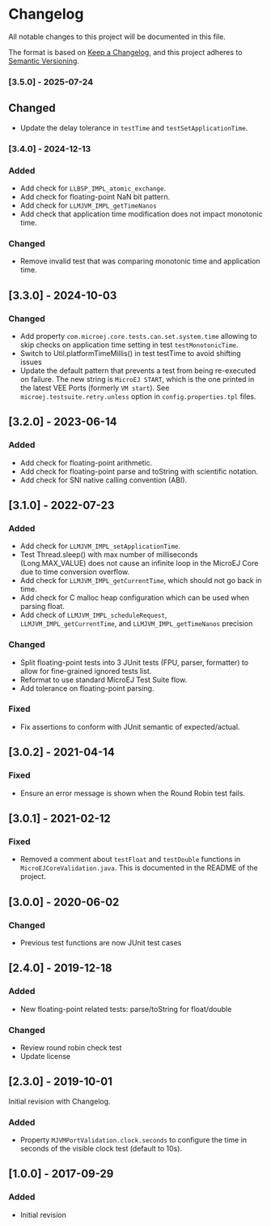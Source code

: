 # Changelog

All notable changes to this project will be documented in this file.

The format is based on [Keep a Changelog](https://keepachangelog.com/en/1.0.0/),
and this project adheres to [Semantic Versioning](https://semver.org/spec/v2.0.0.html).

### [3.5.0] - 2025-07-24

## Changed

- Update the delay tolerance in ``testTime`` and ``testSetApplicationTime``.

### [3.4.0] - 2024-12-13

### Added

- Add check for ``LLBSP_IMPL_atomic_exchange``.
- Add check for floating-point NaN bit pattern.
- Add check for ``LLMJVM_IMPL_getTimeNanos``
- Add check that application time modification does not impact monotonic time.

### Changed

- Remove invalid test that was comparing monotonic time and application time.

## [3.3.0] - 2024-10-03

### Changed

- Add property ``com.microej.core.tests.can.set.system.time`` allowing to skip checks on application time setting in test ``testMonotonicTime``.
- Switch to Util.platformTimeMillis() in test testTime to avoid shifting issues
- Update the default pattern that prevents a test from being re-executed on failure.
  The new string is ``MicroEJ START``, which is the one printed in the latest VEE Ports (formerly ``VM start``).
  See ``microej.testsuite.retry.unless`` option in ``config.properties.tpl`` files.

## [3.2.0] - 2023-06-14

### Added

- Add check for floating-point arithmetic.
- Add check for floating-point parse and toString with scientific notation.
- Add check for SNI native calling convention (ABI).

## [3.1.0] - 2022-07-23

### Added

- Add check for ``LLMJVM_IMPL_setApplicationTime``.
- Test Thread.sleep() with max number of milliseconds (Long.MAX_VALUE) does not cause an infinite loop in the MicroEJ Core due to time conversion overflow.
- Add check for ``LLMJVM_IMPL_getCurrentTime``, which should not go back in time.
- Add check for C malloc heap configuration which can be used when parsing float.
- Add check of ``LLMJVM_IMPL_scheduleRequest``, ``LLMJVM_IMPL_getCurrentTime``, and ``LLMJVM_IMPL_getTimeNanos`` precision

### Changed

- Split floating-point tests into 3 JUnit tests (FPU, parser, formatter)
  to allow for fine-grained ignored tests list.
- Reformat to use standard MicroEJ Test Suite flow.
- Add tolerance on floating-point parsing.

### Fixed

- Fix assertions to conform with JUnit semantic of expected/actual.

## [3.0.2] - 2021-04-14

### Fixed

- Ensure an error message is shown when the Round Robin test fails.

## [3.0.1] - 2021-02-12

### Fixed

- Removed a comment about ``testFloat`` and ``testDouble`` functions
  in ``MicroEJCoreValidation.java``.  This is documented in the README
  of the project.

## [3.0.0] - 2020-06-02

### Changed

-  Previous test functions are now JUnit test cases

## [2.4.0] - 2019-12-18

### Added

-  New floating-point related tests: parse/toString for float/double

### Changed

-  Review round robin check test
-  Update license

## [2.3.0] - 2019-10-01

Initial revision with Changelog.

### Added

-  Property ``MJVMPortValidation.clock.seconds`` to configure the time
   in seconds of the visible clock test (default to 10s).

## [1.0.0] - 2017-09-29

### Added

- Initial revision

